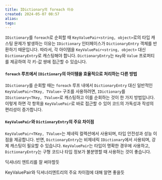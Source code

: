 ```yaml
---
title: IDictionary의 foreach 이슈
created: 2024-05-07 08:57
alias:
tags:
---
```

`IDictionary`를 `foreach`로 순회할 때 `KeyValuePair<string, object>`로의 타입 캐스팅 문제가 발생하는 이유는 
`IDictionary` 인터페이스가 `DictionaryEntry` 객체를 반환하기 때문입니다. 
따라서, 각 아이템을 `KeyValuePair<string, object>` 대신 `DictionaryEntry`로 캐스팅해야 합니다. 
`DictionaryEntry`는 `Key`와 `Value` 프로퍼티를 제공하여 각 키-값 쌍에 접근할 수 있습니다.



#### `foreach` 루프에서 `IDictionary`의 아이템을 효율적으로 처리하는 다른 방법
`IDictionary`를 순회할 때는 
`foreach` 루프 내에서 `DictionaryEntry` 대신 
일반적인 `KeyValuePair<TKey, TValue>` 구조를 사용하려면, 
`IDictionary`를 `IDictionary<TKey, TValue>`로 캐스팅하고 
이를 순회하는 것이 한 가지 방법입니다. 
이렇게 하면 각 항목을 `KeyValuePair`로 바로 접근할 수 있어 
코드의 가독성과 작성의 편리성이 증가합니다.

#### `KeyValuePair`와 `DictionaryEntry`의 주요 차이점
`KeyValuePair<TKey, TValue>`는 제네릭 컬렉션에서 사용되며, 
타입 안전성과 성능 이점을 제공합니다. 
반면, `DictionaryEntry`는 비제네릭 `IDictionary`에서 사용되며, 
강제 캐스팅이 필요할 수 있습니다. 
`KeyValuePair`는 타입이 명확한 경우에 사용하고, 
`DictionaryEntry`는 구형 코드나 타입 정보가 불분명할 때 
사용하는 것이 좋습니다.

딕셔너리 엔트리를 잘 써야할듯

KeyValuePair와 딕셔너리엔트리의 주요 차이점에 대해 알면 좋을듯


